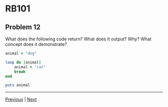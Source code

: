 # RB101
## Problem 12

What does the following code return? What does it output? Why? What concept does it demonstrate?

```ruby
animal = "dog"

loop do |animal|
	animal = "cat"
	break
end

puts animal
```

---

[Previous](011.md) | [Next](013.md)
